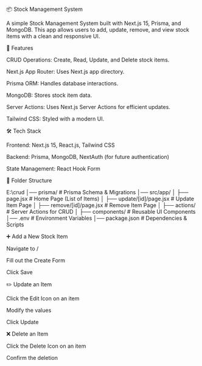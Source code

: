 📦 Stock Management System

A simple Stock Management System built with Next.js 15, Prisma, and MongoDB. This app allows users to add, update, remove, and view stock items with a clean and responsive UI.

🚀 Features

CRUD Operations: Create, Read, Update, and Delete stock items.

Next.js App Router: Uses Next.js app directory.

Prisma ORM: Handles database interactions.

MongoDB: Stores stock item data.

Server Actions: Uses Next.js Server Actions for efficient updates.

Tailwind CSS: Styled with a modern UI.

🛠 Tech Stack

Frontend: Next.js 15, React.js, Tailwind CSS

Backend: Prisma, MongoDB, NextAuth (for future authentication)

State Management: React Hook Form

📂 Folder Structure

E:\crud
│── prisma/          # Prisma Schema & Migrations
│── src/app/
│   ├── page.jsx     # Home Page (List of Items)
│   ├── update/[id]/page.jsx  # Update Item Page
│   ├── remove/[id]/page.jsx  # Remove Item Page
│   ├── actions/     # Server Actions for CRUD
│   ├── components/  # Reusable UI Components
│── .env             # Environment Variables
│── package.json     # Dependencies & Scripts

➕ Add a New Stock Item

Navigate to /

Fill out the Create Form

Click Save

✏️ Update an Item

Click the Edit Icon on an item

Modify the values

Click Update

❌ Delete an Item

Click the Delete Icon on an item

Confirm the deletion

